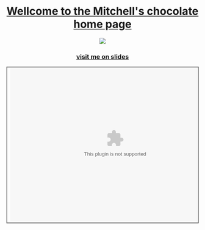 <html>
  <head>
    <title>Mitchell's chocolate home page</title>
  </head>
<body>
  <a href="https://docs.google.com/presentation/d/1cr1zAaiRUxEsKgfWg_3jPBZHK8FQhSLjV7GZCLmAi-4/edit?usp=sharing">
  <center><h1>Wellcome to the Mitchell's chocolate home page</h1></center>
  <center><img src='https://assets.fortnumandmason.com/app/public/spree/products/8296/poster/tablet_landscape/2142820_3.jpg?1452535252'></center>
  <center><h3>visit me on slides</h3></center>
</a>
        <table width="100%" class="ex" cellspacing="0" border="1"> 
           <tr> 
              <td>
                <object width="550" height="400">
                   <param name="movie" value="WN287MM4YWN4.swf">
                   <embed src="WN287MM4YWN4.swf" width="550" height="400">
                   </embed>
                </object>
              </td> 
           </tr>
        </table> 
</body>
</html>
